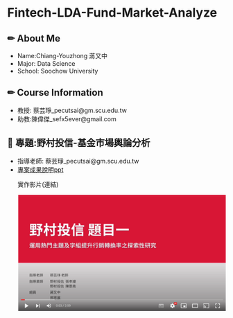 # Fintech-LDA-Fund-Market-Analyze
<h2>&#x270F; About Me</h2>
 <ul>
  <li>Name:Chiang-Youzhong 蔣又中</li>
  <li>Major: Data Science</li>
  <li>School: Soochow University</li>
 </ul>
<h2>&#x270F; Course Information</h2>
 <ul>
  <li>教授: 蔡芸琤_pecutsai@gm.scu.edu.tw</li>
  <li>助教:陳偉傑_sefx5ever@gmail.com</li>
 </ul>
<h2>&#x1F4DD; 專題:野村投信-基金市場輿論分析</h2>
<ul>
 <li>指導老師: 蔡芸琤_pecutsai@gm.scu.edu.tw</li>
 <li><a href="https://1drv.ms/p/s!AgpG07rp2xXOhg19UpVqEtfhqkbN">專案成果說明ppt</a></li>
 
 實作影片(連結)
 
 

[![實作影片](https://github.com/Leo90616/Photo/blob/main/0011.png)](https://youtu.be/0jMKzXt33OQ)

</ul>
